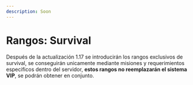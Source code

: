 ```yaml
---
description: Soon
---
```


# Rangos: Survival

Después de la actualización 1.17 se introducirán los rangos exclusivos de survival, se conseguirán unicamente mediante misiones y requerimientos especificos dentro del servidor, **estos rangos no reemplazarán el sistema VIP**, se podrán obtener en conjunto.

